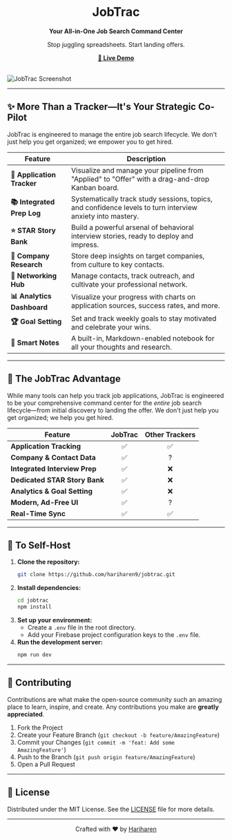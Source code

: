 <div align="center">
  <h1>JobTrac</h1>
  <p><strong>Your All-in-One Job Search Command Center</strong></p>
  <p>Stop juggling spreadsheets. Start landing offers.</p>
  <a href="https://jobtrac.netlify.app/" target="_blank">
    <strong>🚀 Live Demo</strong>
    <br/>
  </a>
  <br>
</div>

![JobTrac Screenshot](https://ik.imagekit.io/halcyonweb/jt.png?updatedAt=1755524242386)

---

## ✨ More Than a Tracker—It's Your Strategic Co-Pilot

JobTrac is engineered to manage the entire job search lifecycle. We don't just help you get organized; we empower you to get hired.

| Feature                      | Description                                                                                             |
| ---------------------------- | ------------------------------------------------------------------------------------------------------- |
| **🎯 Application Tracker**   | Visualize and manage your pipeline from "Applied" to "Offer" with a drag-and-drop Kanban board.         |
| **📚 Integrated Prep Log**   | Systematically track study sessions, topics, and confidence levels to turn interview anxiety into mastery. |
| **⭐ STAR Story Bank**       | Build a powerful arsenal of behavioral interview stories, ready to deploy and impress.                  |
| **🏢 Company Research**     | Store deep insights on target companies, from culture to key contacts.                                  |
| **🤝 Networking Hub**       | Manage contacts, track outreach, and cultivate your professional network.                               |
| **📊 Analytics Dashboard**   | Visualize your progress with charts on application sources, success rates, and more.                  |
| **🏆 Goal Setting**         | Set and track weekly goals to stay motivated and celebrate your wins.                                   |
| **📝 Smart Notes**           | A built-in, Markdown-enabled notebook for all your thoughts and research.                               |

---

## 🚀 The JobTrac Advantage

While many tools can help you track job applications, JobTrac is engineered to be your comprehensive command center for the *entire* job search lifecycle—from initial discovery to landing the offer. We don't just help you get organized; we help you get hired.

| Feature                      | JobTrac | Other Trackers |
| ---------------------------- | :-----: | :------------: |
| **Application Tracking**     |    ✅    |       ✅       |
| **Company & Contact Data**   |    ✅    |       ?       |
| **Integrated Interview Prep**|    ✅    |       ❌       |
| **Dedicated STAR Story Bank**|    ✅    |       ❌       |
| **Analytics & Goal Setting** |    ✅    |       ❌       |
| **Modern, Ad-Free UI**       |    ✅    |       ?        |
| **Real-Time Sync**           |    ✅    |       ✅       |

---

## 🚀 To Self-Host

1.  **Clone the repository:**
    ```bash
    git clone https://github.com/hariharen9/jobtrac.git
    ```
2.  **Install dependencies:**
    ```bash
    cd jobtrac
    npm install
    ```
3.  **Set up your environment:**
    -   Create a `.env` file in the root directory.
    -   Add your Firebase project configuration keys to the `.env` file.
4.  **Run the development server:**
    ```bash
    npm run dev
    ```

---

## 🤝 Contributing

Contributions are what make the open-source community such an amazing place to learn, inspire, and create. Any contributions you make are **greatly appreciated**.

1.  Fork the Project
2.  Create your Feature Branch (`git checkout -b feature/AmazingFeature`)
3.  Commit your Changes (`git commit -m 'feat: Add some AmazingFeature'`)
4.  Push to the Branch (`git push origin feature/AmazingFeature`)
5.  Open a Pull Request

---

## 📄 License

Distributed under the MIT License. See the [LICENSE](https://github.com/hariharen9/jobtrac/blob/main/LICENSE) file for more details.

---

<div align="center">
  <p>Crafted with ❤️ by <a href="https://hariharen9.site/">Hariharen</a></p>
</div>